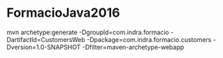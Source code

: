 # FormacioJava2016

mvn archetype:generate -DgroupId=com.indra.formacio  -DartifactId=CustomersWeb -Dpackage=com.indra.formacio.customers -Dversion=1.0-SNAPSHOT -Dfilter=maven-archetype-webapp